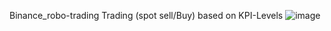 Binance_robo-trading
Trading (spot sell/Buy) based on KPI-Levels
![image](https://github.com/369Martin369/Binance_robo-trading/assets/26202033/6ecdec80-2833-4d9a-8c92-42f45bca449b)




